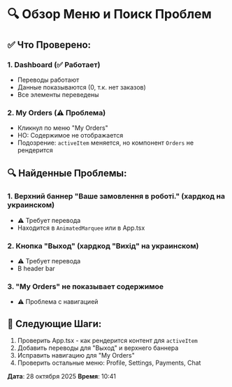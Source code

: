 # 🔍 Обзор Меню и Поиск Проблем

## ✅ Что Проверено:

### 1. Dashboard (✅ Работает)
- Переводы работают
- Данные показываются (0, т.к. нет заказов)
- Все элементы переведены

### 2. My Orders (⚠️ Проблема)
- Кликнул по меню "My Orders"
- НО: Содержимое не отображается
- Подозрение: `activeItem` меняется, но компонент `Orders` не рендерится

## 🔍 Найденные Проблемы:

### 1. **Верхний баннер "Ваше замовлення в роботі."** (хардкод на украинском)
- ⚠️ Требует перевода
- Находится в `AnimatedMarquee` или в App.tsx

### 2. **Кнопка "Выход"** (хардкод "Вихід" на украинском)
- ⚠️ Требует перевода
- В header bar

### 3. **"My Orders" не показывает содержимое**
- ⚠️ Проблема с навигацией

## 📝 Следующие Шаги:

1. Проверить App.tsx - как рендерится контент для `activeItem`
2. Добавить переводы для "Выход" и верхнего баннера
3. Исправить навигацию для "My Orders"
4. Проверить остальные меню: Profile, Settings, Payments, Chat

**Дата**: 28 октября 2025
**Время**: 10:41

